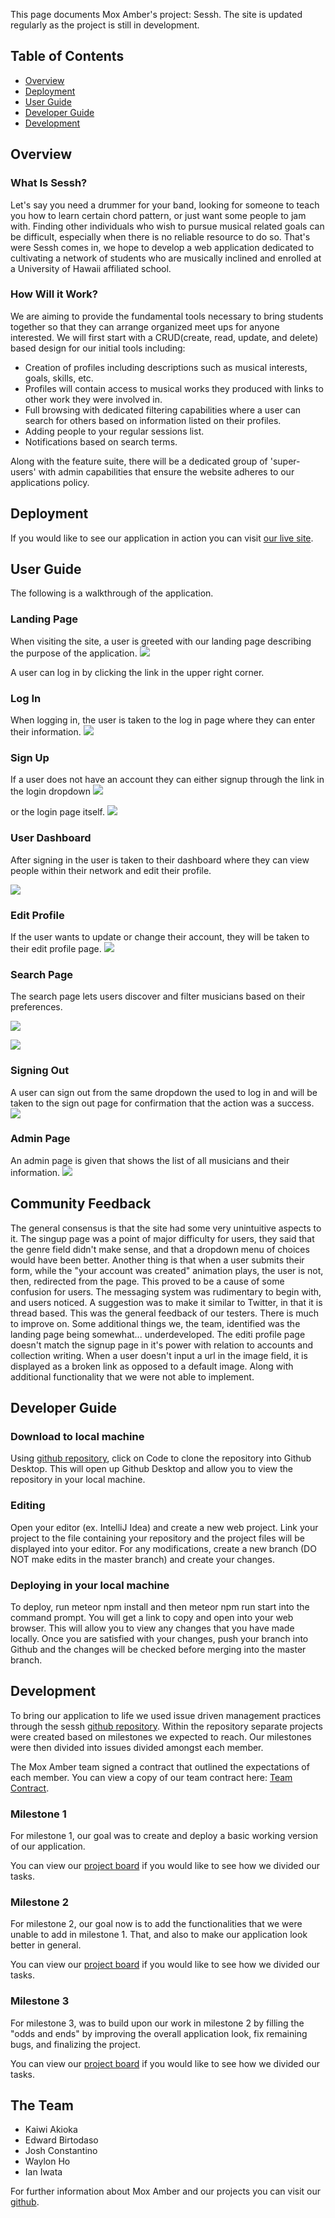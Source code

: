 This page documents Mox Amber's project: Sessh. The site is updated regularly
as the project is still in development.

## Table of Contents

* [Overview](https://mox-amber.github.io/sessh/#overview)
* [Deployment](https://mox-amber.github.io/sessh/#deployment)
* [User Guide](https://mox-amber.github.io/sessh/#user-guide)
* [Developer Guide](https://mox-amber.github.io/sessh/#developer-guide)
* [Development](https://mox-amber.github.io/sessh/#development)


## Overview
### What Is Sessh?
Let's say you need a drummer for your band, looking for someone to teach you how to learn
certain chord pattern, or just want some people to jam with. Finding other
individuals who wish to pursue musical related goals can be difficult, especially
when there is no reliable resource to do so. That's were Sessh comes in, we hope
to develop a web application dedicated to cultivating a network of students who are musically inclined and enrolled at a University of Hawaii affiliated school.

### How Will it Work?
We are aiming to provide the fundamental tools necessary to bring students together
so that they can arrange organized meet ups for anyone interested. We will first start with a CRUD(create, read, update, and delete) based design for our initial tools including:
* Creation of profiles including descriptions such as musical interests, goals, skills, etc.
* Profiles will contain access to musical works they produced with links to other work they
  were involved in.
* Full browsing with dedicated filtering capabilities where a user can search for others based on information listed on their profiles.
* Adding people to your regular sessions list.
* Notifications based on search terms.

Along with the feature suite, there will be a dedicated group of 'super-users' with admin
capabilities that ensure the website adheres to our applications policy.

## Deployment
If you would like to see our application in action you can visit [our live site](https://sessh.xyz/#/).

## User Guide
The following is a walkthrough of the application.

### Landing Page
When visiting the site, a user is greeted with our landing page describing the
purpose of the application.
![](doc/landing-page.PNG)

A user can log in by clicking the link in the upper right corner.

### Log In
When logging in, the user is taken to the log in page where they can enter their
information.
![](doc/login-page.PNG)

### Sign Up
If a user does not have an account they can either signup through the link in
the login dropdown
![](doc/signup-page.PNG)

or the login page itself.
![](doc/signup-from-signin.PNG)

### User Dashboard
After signing in the user is taken to their dashboard where they can view people
within their network and edit their profile.

![](doc/dashboard.PNG)

### Edit Profile
If the user wants to update or change their account, they will be taken to their
edit profile page.
![](doc/edit-profile-page.PNG)

### Search Page
The search page lets users discover and filter musicians based on their preferences.

![](doc/search-page.PNG)

![](doc/search-page-filter.PNG)

### Signing Out
A user can sign out from the same dropdown the used to log in and will be taken
to the sign out page for confirmation that the action was a success.
![](doc/signout-page.PNG)

### Admin Page
An admin page is given that shows the list of all musicians and their information.
![](doc/admin.PNG)

## Community Feedback
The general consensus is that the site had some very unintuitive aspects to it. The singup page was a point of major difficulty for users, they said that the genre field didn't make sense, and that a dropdown menu of choices would have been better. Another thing is that when a user submits their form, while the "your account was created" animation plays, the user is not, then, redirected from the page. This proved to be a cause of some confusion for users. The messaging system was rudimentary to begin with, and users noticed. A suggestion was to make it similar to Twitter, in that it is thread based.
This was the general feedback of our testers. There is much to improve on. 
Some additional things we, the team, identified was the landing page being somewhat... underdeveloped. The editi profile page doesn't match the signup page in it's power with relation to accounts and collection writing. When a user doesn't input a url in the image field, it is displayed as a broken link as opposed to a default image. Along with additional functionality that we were not able to implement.

## Developer Guide
### Download to local machine
Using [github repository](https://github.com/mox-amber/sessh), click on Code to clone the repository into Github Desktop. This will open up Github Desktop and allow you to view the repository in your local machine.

### Editing
Open your editor (ex. IntelliJ Idea) and create a new web project. Link your project to the file containing your repository and the project files will be displayed into your editor.
For any modifications, create a new branch (DO NOT make edits in the master branch) and create your changes.

### Deploying in your local machine
To deploy, run meteor npm install and then meteor npm run start into the command prompt. You will get a link to copy and open into your web browser. This will allow you to view any changes that you have made locally. Once you are satisfied with your changes, push your branch into Github and the changes will be checked before merging into the master branch.

## Development
To bring our application to life we used issue driven management practices
through the sessh [github repository](https://github.com/mox-amber/sessh). Within the repository separate projects were created based on milestones we expected to reach. Our milestones were then divided into issues divided amongst each member.

The Mox Amber team signed a contract that outlined the expectations of each member. You can view a copy of our team contract here: [Team Contract](https://docs.google.com/document/d/1PoUwM7omjHm2AsQrFtHgtw8QwC63vHkxEemNF_xnBQQ/edit).

### Milestone 1
For milestone 1, our goal was to create and deploy a basic working version of our application.

You can view our [project board](https://github.com/mox-amber/sessh/projects/1)
if you would like to see how we divided our tasks.

### Milestone 2
For milestone 2, our goal now is to add the functionalities that we were unable to add in milestone 1. That, and also to make our application look better in general.

You can view our [project board](https://github.com/mox-amber/sessh/projects/2)
if you would like to see how we divided our tasks.

### Milestone 3
For milestone 3, was to build upon our work in milestone 2 by filling the "odds and ends" by
improving the overall application look, fix remaining bugs, and finalizing the project.

You can view our [project board](https://github.com/mox-amber/sessh/projects/3)
if you would like to see how we divided our tasks.

## The Team
* Kaiwi Akioka
* Edward Birtodaso
* Josh Constantino
* Waylon Ho
* Ian Iwata

For further information about Mox Amber and our projects you can visit our [github](https://github.com/mox-amber).

